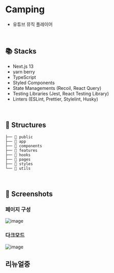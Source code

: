 # Camping

- 유튜브 뮤직 플레이어

<br />

## 📚 Stacks

- Next.js 13
- yarn berry
- TypeScript
- Styled Components
- State Managements (Recoil, React Query)
- Testing Libraries (Jest, React Testing Library)
- Linters (ESLint, Prettier, Stylelint, Husky)

<br />

## 📂 Structures

```
├── 📂 public
├── 📂 app
├── 📂 components
├── 📂 features
├── 📂 hooks
├── 📂 pages
├── 📂 styles
└── 📂 utils
```

<br />

## 📸 Screenshots

### 페이지 구성

![image](https://user-images.githubusercontent.com/43740455/168425339-4b79d9af-4e08-48f4-83c6-cf1bd9ea035d.png)

### 다크모드

![image](https://user-images.githubusercontent.com/43740455/168425345-dc2ec9ee-96bc-4f54-b2bb-cc9ac4912ed0.png)

## 리뉴얼중
